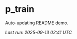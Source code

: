 # p_train

Auto-updating README demo.

<!--START_SECTION:status-->
_Last run: 2025-09-13 02:41 UTC_
<!--END_SECTION:status-->



































































































































































































































































































































































































































































































